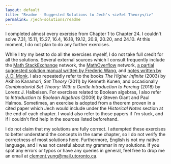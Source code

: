 ```yaml
---
layout: default
title: "Readme - Suggested Solutions to Jech's <i>Set Theory</i>"
permalink: /jech-solutions/readme
---
```


I completed almost every exercise from Chapter 1 to Chapter 24. I couldn't solve 7.31, 15.11, 15.27, 16.4, 16.18, 19.12, 20.9, 20.20, and 24.10. At this moment, I do not plan to do any further exercises.

While I try my best to do all the exercises myself, I do not take full credit for all the solutions. Several external sources which I consult frequently include the [Math StackExchange](https://math.stackexchange.com/) network, the [MathOverflow](https://mathoverflow.net/) network, [a partial suggested solution manual written by Frederic Wang](https://frederic-wang.fr/mathematics/set-theory/jech/), and [notes written by J. D. Monk](http://euclid.colorado.edu/~monkd/jech.pdf). I also repeatedly refer to the books <i>The Higher Infinite</i> (2003) by Akihiro Kanamori, <i>Set Theory</i> (2011) by Kenneth Kunen, and occasionally <i>Combinatorial Set Theory: With a Gentle Introduction to Forcing</i> (2018) by Lorenz J. Halbeisen. For exercises related to Boolean algebras, I also refer to <i>Introduction to Boolean Algebras</i> (2009) by Steven Giant and Paul Halmos. Sometimes, an exercise is adopted from a theorem proven in a cited paper which Jech would include under the <i>Historical Notes</i> section at the end of each chapter. I would also refer to those papers if I'm stuck, and if I couldn't find help in the sources listed beforehand.

I do not claim that my solutions are fully correct. I attempted these exercises to better understand the concepts in the same chapter, so I do not verify the correctness of most solutions here. Furthermore, English is not my native language, and I was not careful about my grammar in my solutions. If you spot any errors or typos or have any queries in general, feel free to drop me an email at [clement.yung@mail.utoronto.ca](mailto:clement.yung@mail.utoronto.ca).
